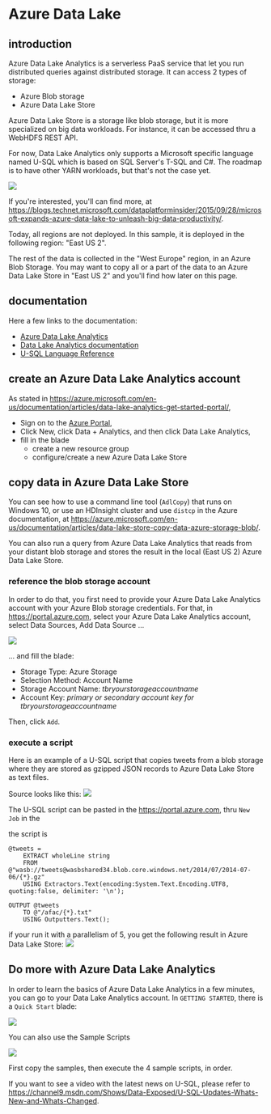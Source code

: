 # Azure Data Lake

## introduction

Azure Data Lake Analytics is a serverless PaaS service that let you run distributed queries against distributed storage. 
It can access 2 types of storage:
- Azure Blob storage
- Azure Data Lake Store

Azure Data Lake Store is a storage like blob storage, but it is more specialized on big data workloads. 
For instance, it can be accessed thru a WebHDFS REST API.   

For now, Data Lake Analytics only supports a Microsoft specific language named U-SQL which is based on SQL Server's T-SQL and C#. 
The roadmap is to have other YARN workloads, but that's not the case yet.

![](img/0.png)

If you're interested, you'll can find more, at <https://blogs.technet.microsoft.com/dataplatforminsider/2015/09/28/microsoft-expands-azure-data-lake-to-unleash-big-data-productivity/>.

Today, all regions are not deployed. In this sample, it is deployed in the following region: "East US 2".

The rest of the data is collected in the "West Europe" region, in an Azure Blob Storage. 
You may want to copy all or a part of the data to an Azure Data Lake Store in "East US 2" and you'll find how later on this page.  

## documentation

Here a few links to the documentation:

- [Azure Data Lake Analytics](https://azure.microsoft.com/en-us/services/data-lake-analytics/)
- [Data Lake Analytics documentation](https://azure.microsoft.com/en-us/documentation/services/data-lake-analytics/)
- [U-SQL Language Reference](https://msdn.microsoft.com/en-us/library/azure/mt591959.aspx)


## create an Azure Data Lake Analytics account

As stated in <https://azure.microsoft.com/en-us/documentation/articles/data-lake-analytics-get-started-portal/>, 

- Sign on to the [Azure Portal](https://portal.azure.com),
- Click New, click Data + Analytics, and then click Data Lake Analytics,
- fill in the blade
    - create a new resource group
    - configure/create a new Azure Data Lake Store

## copy data in Azure Data Lake Store

You can see how to use a command line tool (`AdlCopy`) that runs on Windows 10, or use an HDInsight cluster and use `distcp` in the Azure documentation, at
<https://azure.microsoft.com/en-us/documentation/articles/data-lake-store-copy-data-azure-storage-blob/>.

You can also run a query from Azure Data Lake Analytics that reads from your distant blob storage and stores the result in the local (East US 2) Azure Data Lake Store. 

### reference the blob storage account

In order to do that, you first need to provide your Azure Data Lake Analytics account with your Azure Blob storage credentials. 
For that, in <https://portal.azure.com>, select your Azure Data Lake Analytics account, select Data Sources, Add Data Source ... 

![](img/3.png)

... and fill the blade: 
- Storage Type: Azure Storage
- Selection Method: Account Name
- Storage Account Name: *tbryourstorageaccountname*
- Account Key: *primary or secondary account key for tbryourstorageaccountname*

Then, click `Add`.

### execute a script

Here is an example of a U-SQL script that copies tweets from a blob storage where they are stored as gzipped JSON records to Azure Data Lake Store as text files. 

Source looks like this: 
![](img/1.png)

The U-SQL script can be pasted in the <https://portal.azure.com>, thru `New Job` in the   

the script is

```
@tweets = 
    EXTRACT wholeLine string
    FROM @"wasb://tweets@wasbshared34.blob.core.windows.net/2014/07/2014-07-06/{*}.gz"
    USING Extractors.Text(encoding:System.Text.Encoding.UTF8, quoting:false, delimiter: '\n');

OUTPUT @tweets
    TO @"/afac/{*}.txt"
    USING Outputters.Text();
```

if your run it with a parallelism of 5, you get the following result in Azure Data Lake Store: 
![](img/2.png)

## Do more with Azure Data Lake Analytics

In order to learn the basics of Azure Data Lake Analytics in a few minutes, you can go to your Data Lake Analytics account. 
In `GETTING STARTED`, there is a `Quick Start` blade: 

![](img/4.png)

You can also use the Sample Scripts

![](img/5.png)

First copy the samples, then execute the 4 sample scripts, in order.

If you want to see a video with the latest news on U-SQL, please refer to <https://channel9.msdn.com/Shows/Data-Exposed/U-SQL-Updates-Whats-New-and-Whats-Changed>.
